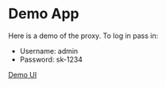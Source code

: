 # Demo App

Here is a demo of the proxy. To log in pass in:

- Username: admin
- Password: sk-1234


[Demo UI](https://demo.litellm.ai/ui)
